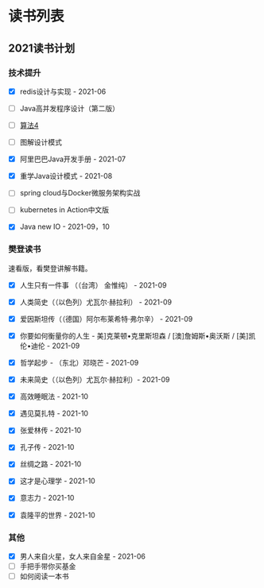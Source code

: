 # 读书列表
## 2021读书计划
### 技术提升
- [x] redis设计与实现 - 2021-06

- [ ] Java高并发程序设计（第二版）

- [ ] [算法4](https://algs4.cs.princeton.edu/home/)

- [ ] 图解设计模式

- [x] 阿里巴巴Java开发手册 - 2021-07

- [x] 重学Java设计模式 - 2021-08

- [ ] spring cloud与Docker微服务架构实战

- [ ] kubernetes in Action中文版

- [x] Java new IO - 2021-09，10


### 樊登读书

速看版，看樊登讲解书籍。

- [x] 人生只有一件事 （（台湾） 金惟纯） - 2021-09
- [x] 人类简史（（以色列）尤瓦尔·赫拉利） - 2021-09
- [x] 爱因斯坦传（（德国）阿尔布莱希特·弗尔辛） -  2021-09
- [x] 你要如何衡量你的人生 - 美]克莱顿•克里斯坦森 / [澳]詹姆斯•奥沃斯 / [美]凯伦•迪伦  - 2021-09
- [x] 哲学起步 - （东北）邓晓芒 - 2021-09
- [x] 未来简史（（以色列）尤瓦尔·赫拉利）- 2021-09
- [x] 高效睡眠法 - 2021-10
- [x] 遇见莫扎特 - 2021-10
- [x] 张爱林传 - 2021-10
- [x] 孔子传 - 2021-10
- [x] 丝绸之路 - 2021-10
- [x] 这才是心理学 - 2021-10
- [x] 意志力 - 2021-10
- [x] 袁隆平的世界 - 2021-10


### 其他
- [x] 男人来自火星，女人来自金星 - 2021-06
- [ ] 手把手带你买基金
- [ ] 如何阅读一本书